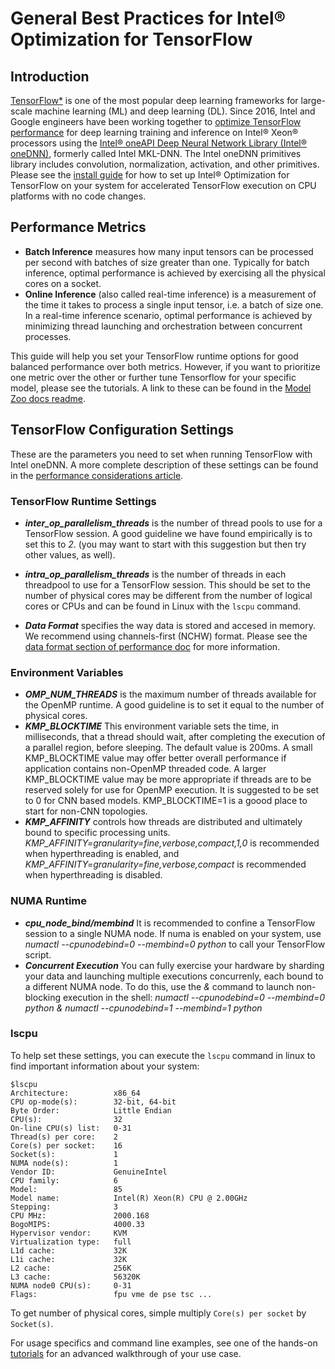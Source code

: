 # General Best Practices for Intel® Optimization for TensorFlow

## Introduction

[TensorFlow*](https://www.tensorflow.org/) is one of the most popular deep learning frameworks for large-scale machine learning (ML) and deep learning (DL). 
Since 2016, Intel and Google engineers have been working together to [optimize TensorFlow performance](https://www.intel.com/content/www/us/en/developer/tools/frameworks/overview.html#gs.34b2dr) for deep learning training and inference on Intel® Xeon® processors using the [Intel® oneAPI Deep Neural Network Library (Intel® oneDNN)](https://github.com/oneapi-src/oneDNN), formerly called Intel MKL-DNN.
The Intel oneDNN primitives library includes convolution, normalization, activation, and other primitives. 
Please see the [install guide](https://www.intel.com/content/www/us/en/developer/articles/guide/optimization-for-tensorflow-installation-guide.html) for how to set up Intel® Optimization for TensorFlow on your system for accelerated TensorFlow execution on CPU platforms with no code changes.

## Performance Metrics

* **Batch Inference** measures how many input tensors can be processed per second with batches of size greater than one.
Typically for batch inference, optimal performance is achieved by exercising all the physical cores on a socket.
* **Online Inference** (also called real-time inference) is a measurement of the time it takes to process a single input tensor, i.e. a batch of size one.
In a real-time inference scenario, optimal performance is achieved by minimizing thread launching and orchestration between concurrent processes.

This guide will help you set your TensorFlow runtime options for good balanced performance over both metrics.
However, if you want to prioritize one metric over the other or further tune Tensorflow for your specific model, please see the tutorials. A link to these can be found in the [Model Zoo docs readme](/docs/README.md).

## TensorFlow Configuration Settings

These are the parameters you need to set when running TensorFlow with Intel oneDNN. A more complete description of these settings can be found in the [performance considerations article](https://www.intel.com/content/www/us/en/developer/articles/technical/maximize-tensorflow-performance-on-cpu-considerations-and-recommendations-for-inference.html).  

### TensorFlow Runtime Settings

* ***inter_op_parallelism_threads*** is the number of thread pools to use for a TensorFlow session. A good guideline we have found empirically is to set this to *2*. (you may want to start with this suggestion but then try other values, as well).

* ***intra_op_parallelism_threads*** is the number of threads in each threadpool to use for a TensorFlow session. This should be set to the number of physical cores  may be different from the number of logical cores or CPUs and can be found in Linux with the `lscpu` command.

* ***Data Format*** specifies the way data is stored and accesed in memory. We recommend using channels-first (NCHW) format. Please see the [data format section of performance doc](https://www.intel.com/content/www/us/en/developer/articles/technical/maximize-tensorflow-performance-on-cpu-considerations-and-recommendations-for-inference.html#inpage-nav-2-2) for more information.  

### Environment Variables

* ***OMP_NUM_THREADS*** is the maximum number of threads available for the OpenMP runtime. A good guideline is to set it equal to the number of physical cores.
* ***KMP_BLOCKTIME*** This environment variable sets the time, in milliseconds, that a thread should wait, after completing the execution of a parallel region, before sleeping. The default value is 200ms. A small KMP_BLOCKTIME value may offer better overall performance if application contains non-OpenMP threaded code. A larger KMP_BLOCKTIME value may be more appropriate if threads are to be reserved solely for use for OpenMP execution. It is suggested to be set to 0 for CNN based models. KMP_BLOCKTIME=1 is a goood place to start for non-CNN topologies. 
* ***KMP_AFFINITY*** controls how threads are distributed and ultimately bound to specific processing units. *KMP_AFFINITY=granularity=fine,verbose,compact,1,0* is recommended when hyperthreading is enabled, and *KMP_AFFINITY=granularity=fine,verbose,compact* is recommended when hyperthreading is disabled.

### NUMA Runtime

* ***cpu_node_bind/membind*** It is recommended to confine a TensorFlow session to a single NUMA node. If numa is enabled on your system, use *numactl --cpunodebind=0 --membind=0 python* to call your TensorFlow script. 
* ***Concurrent Execution*** You can fully exercise your hardware by sharding your data and launching multiple executions concurrenly, each bound to a different NUMA node. To do this, use the *&* command to launch non-blocking execution in the shell: *numactl --cpunodebind=0 --membind=0 python & numactl --cpunodebind=1 --membind=1 python*


### lscpu

To help set these settings, you can execute the `lscpu` command in linux to find important information about your system:
```
$lscpu
Architecture:          x86_64
CPU op-mode(s):        32-bit, 64-bit
Byte Order:            Little Endian
CPU(s):                32
On-line CPU(s) list:   0-31
Thread(s) per core:    2
Core(s) per socket:    16
Socket(s):             1
NUMA node(s):          1
Vendor ID:             GenuineIntel
CPU family:            6
Model:                 85
Model name:            Intel(R) Xeon(R) CPU @ 2.00GHz
Stepping:              3
CPU MHz:               2000.168
BogoMIPS:              4000.33
Hypervisor vendor:     KVM
Virtualization type:   full
L1d cache:             32K
L1i cache:             32K
L2 cache:              256K
L3 cache:              56320K
NUMA node0 CPU(s):     0-31
Flags:                 fpu vme de pse tsc ...

```

To get number of physical cores, simple multiply `Core(s) per socket` by `Socket(s)`.

For usage specifics and command line examples, see one of the hands-on [tutorials](/docs/README.md) for an advanced walkthrough of your use case.